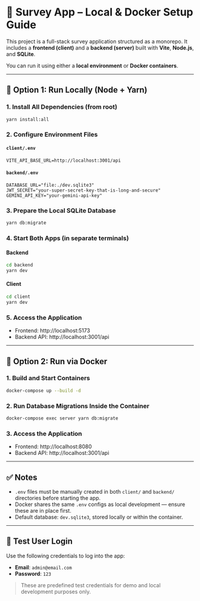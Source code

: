 # 📝 Survey App – Local & Docker Setup Guide

This project is a full-stack survey application structured as a monorepo. It includes a **frontend (client)** and a **backend (server)** built with **Vite**, **Node.js**, and **SQLite**.

You can run it using either a **local environment** or **Docker containers**.

---

## 🔧 Option 1: Run Locally (Node + Yarn)

### 1. Install All Dependencies (from root)
```bash
yarn install:all
```

### 2. Configure Environment Files

#### `client/.env`
```
VITE_API_BASE_URL=http://localhost:3001/api
```

#### `backend/.env`
```
DATABASE_URL="file:./dev.sqlite3"
JWT_SECRET="your-super-secret-key-that-is-long-and-secure"
GEMINI_API_KEY="your-gemini-api-key"
```

### 3. Prepare the Local SQLite Database
```bash
yarn db:migrate
```

### 4. Start Both Apps (in separate terminals)

#### Backend
```bash
cd backend
yarn dev
```

#### Client
```bash
cd client
yarn dev
```

### 5. Access the Application
- Frontend: http://localhost:5173
- Backend API: http://localhost:3001/api

---

## 🐳 Option 2: Run via Docker

### 1. Build and Start Containers
```bash
docker-compose up --build -d
```

### 2. Run Database Migrations Inside the Container
```bash
docker-compose exec server yarn db:migrate
```

### 3. Access the Application
- Frontend: http://localhost:8080
- Backend API: http://localhost:3001/api

---

## ✅ Notes

- `.env` files must be manually created in both `client/` and `backend/` directories before starting the app.
- Docker shares the same `.env` configs as local development — ensure these are in place first.
- Default database: `dev.sqlite3`, stored locally or within the container.

---

## 👤 Test User Login

Use the following credentials to log into the app:

- **Email**: `admin@email.com`
- **Password**: `123`

> These are predefined test credentials for demo and local development purposes only.
